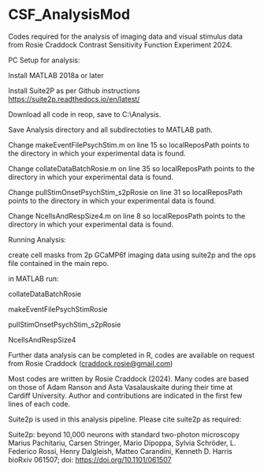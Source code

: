 # CSF_AnalysisMod
Codes required for the analysis of imaging data and visual stimulus data from Rosie Craddock Contrast Sensitivity Function Experiment 2024.

PC Setup for analysis:

Install MATLAB 2018a or later 

Install Suite2P as per Github instructions https://suite2p.readthedocs.io/en/latest/

Download all code in reop, save to C:\\Analysis. 

Save Analysis directory and all subdirectoties to MATLAB path.

Change makeEventFilePsychStim.m on line 15 so localReposPath points to the directory in which your experimental data is found.

Change collateDataBatchRosie.m on line 35 so localReposPath points to the directory in which your experimental data is found.

Change pullStimOnsetPsychStim_s2pRosie on line 31 so localReposPath points to the directory in which your experimental data is found.

Change NcellsAndRespSize4.m on line 8 so localReposPath points to the directory in which your experimental data is found.

Running Analysis: 

create cell masks from 2p GCaMP6f imaging data using suite2p and the ops file contained in the main repo.

in MATLAB run: 

collateDataBatchRosie 

makeEventFilePsychStimRosie

pullStimOnsetPsychStim_s2pRosie

NcellsAndRespSize4

Further data analysis can be completed in R, codes are available on request from Rosie Craddock (craddock.rosie@gmail.com)

Most codes are written by Rosie Craddock (2024). Many codes are based on those of Adam Ranson and Asta Vasalauskaite during their time at Cardiff University.
Author and contributions are indicated in the first few lines of each code.


Suite2p is used in this analysis pipeline. Please cite suite2p as required: 

Suite2p: beyond 10,000 neurons with standard two-photon microscopy
Marius Pachitariu, Carsen Stringer, Mario Dipoppa, Sylvia Schröder, L. Federico Rossi, Henry Dalgleish, Matteo Carandini, Kenneth D. Harris
bioRxiv 061507; doi: https://doi.org/10.1101/061507


